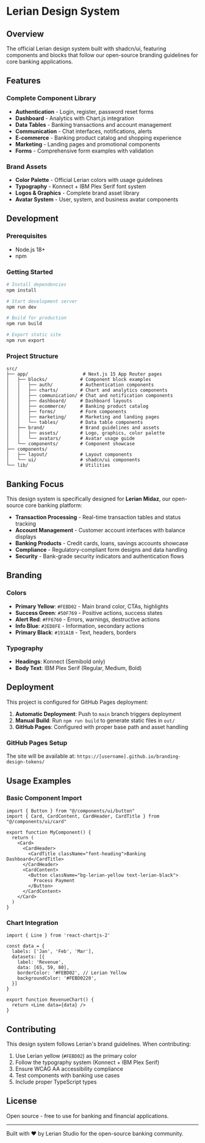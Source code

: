 # Lerian Design System

## Overview

The official Lerian design system built with shadcn/ui, featuring components and blocks that follow our open-source branding guidelines for core banking applications.

## Features

### Complete Component Library
- **Authentication** - Login, register, password reset forms
- **Dashboard** - Analytics with Chart.js integration
- **Data Tables** - Banking transactions and account management
- **Communication** - Chat interfaces, notifications, alerts
- **E-commerce** - Banking product catalog and shopping experience
- **Marketing** - Landing pages and promotional components
- **Forms** - Comprehensive form examples with validation

### Brand Assets
- **Color Palette** - Official Lerian colors with usage guidelines
- **Typography** - Konnect + IBM Plex Serif font system
- **Logos & Graphics** - Complete brand asset library
- **Avatar System** - User, system, and business avatar components

## Development

### Prerequisites
- Node.js 18+
- npm

### Getting Started

```bash
# Install dependencies
npm install

# Start development server
npm run dev

# Build for production
npm run build

# Export static site
npm run export
```

### Project Structure

```
src/
├── app/                    # Next.js 15 App Router pages
│   ├── blocks/            # Component block examples
│   │   ├── auth/          # Authentication components
│   │   ├── charts/        # Chart and analytics components
│   │   ├── communication/ # Chat and notification components
│   │   ├── dashboard/     # Dashboard layouts
│   │   ├── ecommerce/     # Banking product catalog
│   │   ├── forms/         # Form components
│   │   ├── marketing/     # Marketing and landing pages
│   │   └── tables/        # Data table components
│   ├── brand/             # Brand guidelines and assets
│   │   ├── assets/        # Logo, graphics, color palette
│   │   └── avatars/       # Avatar usage guide
│   └── components/        # Component showcase
├── components/
│   ├── layout/            # Layout components
│   └── ui/                # shadcn/ui components
└── lib/                   # Utilities
```

## Banking Focus

This design system is specifically designed for **Lerian Midaz**, our open-source core banking platform:

- **Transaction Processing** - Real-time transaction tables and status tracking
- **Account Management** - Customer account interfaces with balance displays
- **Banking Products** - Credit cards, loans, savings accounts showcase
- **Compliance** - Regulatory-compliant form designs and data handling
- **Security** - Bank-grade security indicators and authentication flows

## Branding

### Colors
- **Primary Yellow**: `#FEBD02` - Main brand color, CTAs, highlights
- **Success Green**: `#50F769` - Positive actions, success states
- **Alert Red**: `#FF6760` - Errors, warnings, destructive actions
- **Info Blue**: `#2ED8FE` - Information, secondary actions
- **Primary Black**: `#191A1B` - Text, headers, borders

### Typography
- **Headings**: Konnect (Semibold only)
- **Body Text**: IBM Plex Serif (Regular, Medium, Bold)

## Deployment

This project is configured for GitHub Pages deployment:

1. **Automatic Deployment**: Push to `main` branch triggers deployment
2. **Manual Build**: Run `npm run build` to generate static files in `out/`
3. **GitHub Pages**: Configured with proper base path and asset handling

### GitHub Pages Setup

The site will be available at: `https://[username].github.io/branding-design-tokens/`

## Usage Examples

### Basic Component Import

```tsx
import { Button } from "@/components/ui/button"
import { Card, CardContent, CardHeader, CardTitle } from "@/components/ui/card"

export function MyComponent() {
  return (
    <Card>
      <CardHeader>
        <CardTitle className="font-heading">Banking Dashboard</CardTitle>
      </CardHeader>
      <CardContent>
        <Button className="bg-lerian-yellow text-lerian-black">
          Process Payment
        </Button>
      </CardContent>
    </Card>
  )
}
```

### Chart Integration

```tsx
import { Line } from 'react-chartjs-2'

const data = {
  labels: ['Jan', 'Feb', 'Mar'],
  datasets: [{
    label: 'Revenue',
    data: [65, 59, 80],
    borderColor: '#FEBD02', // Lerian Yellow
    backgroundColor: '#FEBD0220',
  }]
}

export function RevenueChart() {
  return <Line data={data} />
}
```

## Contributing

This design system follows Lerian's brand guidelines. When contributing:

1. Use Lerian yellow (`#FEBD02`) as the primary color
2. Follow the typography system (Konnect + IBM Plex Serif)
3. Ensure WCAG AA accessibility compliance
4. Test components with banking use cases
5. Include proper TypeScript types

## License

Open source - free to use for banking and financial applications.

---

Built with ❤️ by Lerian Studio for the open-source banking community.
